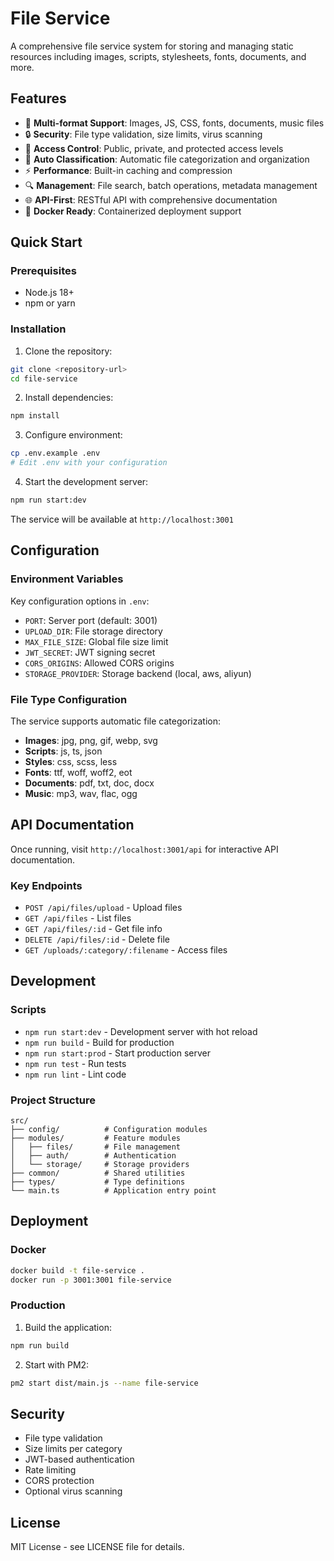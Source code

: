 # File Service

A comprehensive file service system for storing and managing static resources including images, scripts, stylesheets, fonts, documents, and more.

## Features

- 🚀 **Multi-format Support**: Images, JS, CSS, fonts, documents, music files
- 🔒 **Security**: File type validation, size limits, virus scanning
- 🎯 **Access Control**: Public, private, and protected access levels
- 📁 **Auto Classification**: Automatic file categorization and organization
- ⚡ **Performance**: Built-in caching and compression
- 🔍 **Management**: File search, batch operations, metadata management
- 🌐 **API-First**: RESTful API with comprehensive documentation
- 🐳 **Docker Ready**: Containerized deployment support

## Quick Start

### Prerequisites

- Node.js 18+ 
- npm or yarn

### Installation

1. Clone the repository:
```bash
git clone <repository-url>
cd file-service
```

2. Install dependencies:
```bash
npm install
```

3. Configure environment:
```bash
cp .env.example .env
# Edit .env with your configuration
```

4. Start the development server:
```bash
npm run start:dev
```

The service will be available at `http://localhost:3001`

## Configuration

### Environment Variables

Key configuration options in `.env`:

- `PORT`: Server port (default: 3001)
- `UPLOAD_DIR`: File storage directory
- `MAX_FILE_SIZE`: Global file size limit
- `JWT_SECRET`: JWT signing secret
- `CORS_ORIGINS`: Allowed CORS origins
- `STORAGE_PROVIDER`: Storage backend (local, aws, aliyun)

### File Type Configuration

The service supports automatic file categorization:

- **Images**: jpg, png, gif, webp, svg
- **Scripts**: js, ts, json
- **Styles**: css, scss, less
- **Fonts**: ttf, woff, woff2, eot
- **Documents**: pdf, txt, doc, docx
- **Music**: mp3, wav, flac, ogg

## API Documentation

Once running, visit `http://localhost:3001/api` for interactive API documentation.

### Key Endpoints

- `POST /api/files/upload` - Upload files
- `GET /api/files` - List files
- `GET /api/files/:id` - Get file info
- `DELETE /api/files/:id` - Delete file
- `GET /uploads/:category/:filename` - Access files

## Development

### Scripts

- `npm run start:dev` - Development server with hot reload
- `npm run build` - Build for production
- `npm run start:prod` - Start production server
- `npm run test` - Run tests
- `npm run lint` - Lint code

### Project Structure

```
src/
├── config/          # Configuration modules
├── modules/         # Feature modules
│   ├── files/       # File management
│   ├── auth/        # Authentication
│   └── storage/     # Storage providers
├── common/          # Shared utilities
├── types/           # Type definitions
└── main.ts          # Application entry point
```

## Deployment

### Docker

```bash
docker build -t file-service .
docker run -p 3001:3001 file-service
```

### Production

1. Build the application:
```bash
npm run build
```

2. Start with PM2:
```bash
pm2 start dist/main.js --name file-service
```

## Security

- File type validation
- Size limits per category
- JWT-based authentication
- Rate limiting
- CORS protection
- Optional virus scanning

## License

MIT License - see LICENSE file for details.
